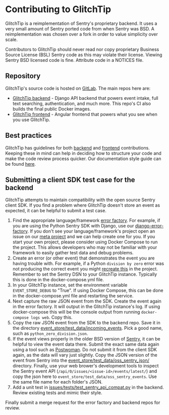 # Contributing to GlitchTip

GlitchTip is a reimplementation of Sentry's proprietary backend. It uses a very small amount of Sentry ported code from when Sentry was BSD. A reimplementation was chosen over a fork in order to value simplicity over scale.

Contributors to GlitchTip should never read nor copy proprietary Business Source License (BSL) Sentry code as this may violate their license. Viewing Sentry BSD licensed code is fine. Attribute code in a NOTICES file.

## Repository

GlitchTip's source code is hosted on [GitLab](https://gitlab.com/glitchtip/). The main repos here are:

- [GlitchTip backend](https://gitlab.com/glitchtip/glitchtip-backend/) - Django API backend that powers event intake, full text searching, authentication, and much more. This repo's CI also builds the final public Docker images.
- [GlitchTip frontend](https://gitlab.com/glitchtip/glitchtip-frontend/) - Angular frontend that powers what you see when you use GlitchTip.

## Best practices

GlitchTip has guidelines for both [backend](https://gitlab.com/glitchtip/glitchtip-backend/-/blob/master/CONTRIBUTING.md) and [frontend](https://gitlab.com/glitchtip/glitchtip-frontend/-/blob/master/CONTRIBUTING.md) contributions. Keeping these in mind can help in deciding how to structure your code and make the code review process quicker. Our documentation style guide can be found [here](https://gitlab.com/glitchtip/glitchtip/-/wikis/Documentation-Style-Guide).

## Submitting a client SDK test case for the backend

GlitchTip attempts to maintain compatibility with the open source Sentry client SDK. If you find a problem where GlitchTip doesn't store an event as expected, it can be helpful to submit a test case.

1. Find the appropriate language/framework [error factory](https://gitlab.com/glitchtip/error-factories). For example, if you are using the Python Sentry SDK with Django, use our [django-error-factory](https://gitlab.com/glitchtip/error-factories/django-error-factory). If you don't see your language/framework's project open an issue on our [meta project](https://gitlab.com/glitchtip/meta/-/issues) and we can help create one for you. If you start your own project, please consider using Docker Compose to run the project. This allows developers who may not be familiar with your framework to easily gather test data and debug problems.
2. Create an error (or other event) that demonstrates the event you are having trouble with. For example, if a Python `division by zero` error was not producing the correct event you might [recreate this](https://gitlab.com/glitchtip/error-factories/django-error-factory/-/blob/b38f8f9b918ae1ccbbc4af249aa31adaa3abbfe0/errors/views.py#L17) in the project. Remember to set the Sentry DSN to your GlitchTip instance. Typically this is done in the docker-compose.yml file.
3. In your GlitchTip instance, set the environment variable `EVENT_STORE_DEBUG` to "True". If using Docker Compose, this can be done in the docker-compose.yml file and restarting the service.
4. Next capture the raw JSON event from the SDK. Create the event again in the error factory. It will output in the GlitchTip instance's log. If using docker-compose this will be the console output from running `docker-compose logs web`. Copy this.
5. Copy the raw JSON event from the SDK to the backend repo. Save it in the directory [event_store/test_data/incoming_events](https://gitlab.com/glitchtip/glitchtip-backend/-/tree/master/event_store/test_data/incoming_events). Pick a good name, such as `python_zero_division.json`.
6. If the event views properly in the older BSD version of [Sentry](https://gitlab.com/glitchtip/sentry-open-source/sentry), it can be helpful to view the event data there. Submit the exact same data again using a tool such as [Postwoman](https://postwoman.io/). Do not submit it from the client SDK again, as the data will vary just slightly. Copy the JSON version of the event from Sentry into the [event_store/test_data/oss_sentry_json/](https://gitlab.com/glitchtip/glitchtip-backend/-/tree/master/event_store/test_data/oss_sentry_json) directory. Finally, use your web brower's development tools to inspect the Sentry event API (`/api/0/issues/<issue-id>/events/latest/`) and copy the json here to `event_store/test_data/oss_sentry_events`. Use the same file name for each folder's JSON.
7. Add a unit test in [issues/tests/test_sentry_api_compat.py](https://gitlab.com/glitchtip/glitchtip-backend/-/blob/master/issues/tests/test_sentry_api_compat.py) in the backend. Review existing tests and mimic their style.

Finally submit a merge request for the error factory and backend repos for review.
